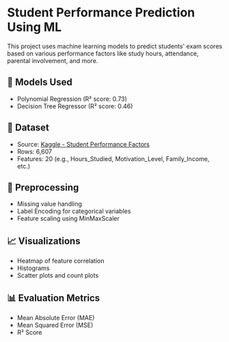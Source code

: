 # Student Performance Prediction Using ML

This project uses machine learning models to predict students' exam scores based on various performance factors like study hours, attendance, parental involvement, and more.

## 🧠 Models Used
- Polynomial Regression (R² score: 0.73)
- Decision Tree Regressor (R² score: 0.46)

## 📂 Dataset
- Source: [Kaggle - Student Performance Factors]([https://www.kaggle.com/datasets](https://www.kaggle.com/datasets/lainguyn123/student-performance-factors)) 
- Rows: 6,607  
- Features: 20 (e.g., Hours_Studied, Motivation_Level, Family_Income, etc.)

## 🔧 Preprocessing
- Missing value handling
- Label Encoding for categorical variables
- Feature scaling using MinMaxScaler

## 📈 Visualizations
- Heatmap of feature correlation
- Histograms
- Scatter plots and count plots

## 📊 Evaluation Metrics
- Mean Absolute Error (MAE)
- Mean Squared Error (MSE)
- R² Score

